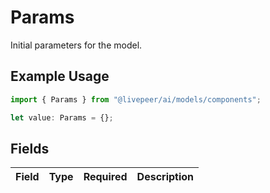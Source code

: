 # Params

Initial parameters for the model.

## Example Usage

```typescript
import { Params } from "@livepeer/ai/models/components";

let value: Params = {};
```

## Fields

| Field       | Type        | Required    | Description |
| ----------- | ----------- | ----------- | ----------- |